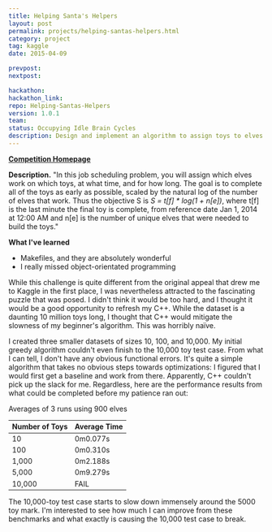 ```yaml
---
title: Helping Santa's Helpers
layout: post
permalink: projects/helping-santas-helpers.html
category: project
tag: kaggle
date: 2015-04-09

prevpost:
nextpost:

hackathon:
hackathon_link:
repo: Helping-Santas-Helpers
version: 1.0.1
team:
status: Occupying Idle Brain Cycles
description: Design and implement an algorithm to assign toys to elves in the most efficient manner possible
---
```


**[Competition Homepage](https://www.kaggle.com/c/helping-santas-helpers)**

**Description.** "In this job scheduling problem, you will assign which elves work on which toys, at what time, and for how long. The goal is to complete all of the toys as early as possible, scaled by the natural log of the number of elves that work. Thus the objective S is _S = t[f] * log(1 + n[e])_, where t[f] is the last minute the final toy is complete, from reference date Jan 1, 2014 at 12:00 AM and n[e] is the number of unique elves that were needed to build the toys."

**What I've learned**

* Makefiles, and they are absolutely wonderful
* I really missed object-orientated programming

While this challenge is quite different from the original appeal that drew me to Kaggle in the first place, I was nevertheless attracted to the fascinating puzzle that was posed. I didn't think it would be too hard, and I thought it would be a good opportunity to refresh my C++. While the dataset is a daunting 10 million toys long, I thought that C++ would mitigate the slowness of my beginner's algorithm. This was horribly naïve.

I created three smaller datasets of sizes 10, 100, and 10,000. My initial greedy algorithm couldn't even finish to the 10,000 toy test case. From what I can tell, I don't have any obvious functional errors. It's quite a simple algorithm that takes no obvious steps towards optimizations: I figured that I would first get a baseline and work from there. Apparently, C++ couldn't pick up the slack for me. Regardless, here are the performance results from what could be completed before my patience ran out:

Averages of 3 runs using 900 elves

<table class="table"
        style="width:400px; font-size:14px;">
<tr>
  <th>Number of Toys</th>
  <th>Average Time </th>
</tr>
<tbody>
<tr>
  <td>10</td>
  <td>0m0.077s</td>
</tr>
<tr>
  <td>100</td>
  <td>0m0.310s</td>
</tr>
<tr>
  <td>1,000</td>
  <td>0m2.188s</td>
</tr>
<tr>
  <td>5,000</td>
  <td>0m9.279s</td>
</tr>
<tr>
  <td>10,000</td>
  <td>FAIL</td>
</tr>
</tbody>
<table>

The 10,000-toy test case starts to slow down immensely around the 5000 toy mark. I'm interested to see how much I can improve from these benchmarks and what exactly is causing the 10,000 test case to break.
